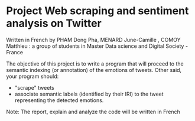 # Project Web scraping and sentiment analysis on Twitter

Written in French by PHAM Dong Pha, MENARD June-Camille , COMOY Matthieu : a group of students in Master Data science and Digital Society - France

The objective of this project is to write a program that will proceed to
the semantic indexing (or annotation) of the emotions of tweets. Other
said, your program should:
- "scrape" tweets
- associate semantic labels (identified by their IRI) to the
tweet representing the detected emotions.

Note: The report, explain and analyze the code will be written in French
